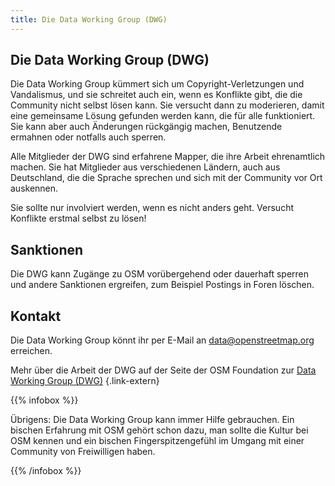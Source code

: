 ```yaml
---
title: Die Data Working Group (DWG)
---
```


## Die Data Working Group (DWG)

Die Data Working Group kümmert sich um Copyright-Verletzungen und Vandalismus,
und sie schreitet auch ein, wenn es Konflikte gibt, die die Community nicht
selbst lösen kann. Sie versucht dann zu moderieren, damit eine gemeinsame
Lösung gefunden werden kann, die für alle funktioniert. Sie kann aber auch
Änderungen rückgängig machen, Benutzende ermahnen oder notfalls auch sperren.

Alle Mitglieder der DWG sind erfahrene Mapper, die ihre Arbeit ehrenamtlich
machen. Sie hat Mitglieder aus verschiedenen Ländern, auch aus Deutschland, die
die Sprache sprechen und sich mit der Community vor Ort auskennen.

Sie sollte nur involviert werden, wenn es nicht anders geht. Versucht Konflikte
erstmal selbst zu lösen!

## Sanktionen

Die DWG kann Zugänge zu OSM vorübergehend oder dauerhaft sperren und andere
Sanktionen ergreifen, zum Beispiel Postings in Foren löschen.

## Kontakt

Die Data Working Group könnt ihr per E-Mail an
[data@openstreetmap.org](mailto:data@openstreetmap.org) erreichen.

Mehr über die Arbeit der DWG auf der Seite der OSM Foundation zur
[Data Working Group (DWG)](https://osmfoundation.org/wiki/Data_Working_Group)
{.link-extern}

{{% infobox %}}

Übrigens: Die Data Working Group kann immer Hilfe gebrauchen. Ein bischen
Erfahrung mit OSM gehört schon dazu, man sollte die Kultur bei OSM kennen
und ein bischen Fingerspitzengefühl im Umgang mit einer Community von
Freiwilligen haben.

{{% /infobox %}}

